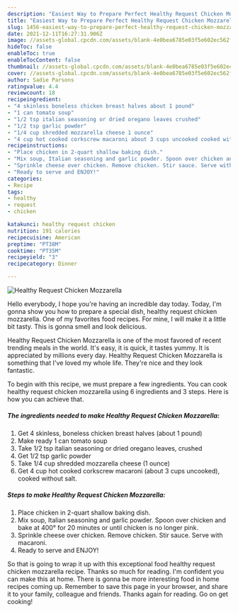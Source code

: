 ```yaml
---
description: "Easiest Way to Prepare Perfect Healthy Request Chicken Mozzarella"
title: "Easiest Way to Prepare Perfect Healthy Request Chicken Mozzarella"
slug: 1456-easiest-way-to-prepare-perfect-healthy-request-chicken-mozzarella
date: 2021-12-11T16:27:31.906Z
image: //assets-global.cpcdn.com/assets/blank-4e0bea6785e03f5e602ec562f230caae08da540cada707380b4fe1bbebba43da.png
hideToc: false
enableToc: true
enableTocContent: false
thumbnail: //assets-global.cpcdn.com/assets/blank-4e0bea6785e03f5e602ec562f230caae08da540cada707380b4fe1bbebba43da.png
cover: //assets-global.cpcdn.com/assets/blank-4e0bea6785e03f5e602ec562f230caae08da540cada707380b4fe1bbebba43da.png
author: Sadie Parsons
ratingvalue: 4.4
reviewcount: 18
recipeingredient:
- "4 skinless boneless chicken breast halves about 1 pound"
- "1 can tomato soup"
- "1/2 tsp italian seasoning or dried oregano leaves crushed"
- "1/2 tsp garlic powder"
- "1/4 cup shredded mozzarella cheese 1 ounce"
- "4 cup hot cooked corkscrew macaroni about 3 cups uncooked cooked without salt"
recipeinstructions:
- "Place chicken in 2-quart shallow baking dish."
- "Mix soup, Italian seasoning and garlic powder. Spoon over chicken and bake at 400° for 20 minutes or until chicken is no longer pink."
- "Sprinkle cheese over chicken. Remove chicken. Stir sauce. Serve with macaroni."
- "Ready to serve and ENJOY!"
categories:
- Recipe
tags:
- healthy
- request
- chicken

katakunci: healthy request chicken 
nutrition: 191 calories
recipecuisine: American
preptime: "PT38M"
cooktime: "PT35M"
recipeyield: "3"
recipecategory: Dinner

---
```



![Healthy Request Chicken Mozzarella](//assets-global.cpcdn.com/assets/blank-4e0bea6785e03f5e602ec562f230caae08da540cada707380b4fe1bbebba43da.png)

Hello everybody, I hope you're having an incredible day today. Today, I'm gonna show you how to prepare a special dish, healthy request chicken mozzarella. One of my favorites food recipes. For mine, I will make it a little bit tasty. This is gonna smell and look delicious.

Healthy Request Chicken Mozzarella is one of the most favored of recent trending meals in the world. It's easy, it is quick, it tastes yummy. It is appreciated by millions every day. Healthy Request Chicken Mozzarella is something that I've loved my whole life. They're nice and they look fantastic.




To begin with this recipe, we must prepare a few ingredients. You can cook healthy request chicken mozzarella using 6 ingredients and 3 steps. Here is how you can achieve that.

<!--inarticleads1-->

##### The ingredients needed to make Healthy Request Chicken Mozzarella:

1. Get 4 skinless, boneless chicken breast halves (about 1 pound)
1. Make ready 1 can tomato soup
1. Take 1/2 tsp italian seasoning or dried oregano leaves, crushed
1. Get 1/2 tsp garlic powder
1. Take 1/4 cup shredded mozzarella cheese (1 ounce)
1. Get 4 cup hot cooked corkscrew macaroni (about 3 cups uncooked), cooked without salt.




<!--inarticleads2-->

##### Steps to make Healthy Request Chicken Mozzarella:

1. Place chicken in 2-quart shallow baking dish.
1. Mix soup, Italian seasoning and garlic powder. Spoon over chicken and bake at 400° for 20 minutes or until chicken is no longer pink.
1. Sprinkle cheese over chicken. Remove chicken. Stir sauce. Serve with macaroni.
1. Ready to serve and ENJOY!



So that is going to wrap it up with this exceptional food healthy request chicken mozzarella recipe. Thanks so much for reading. I'm confident you can make this at home. There is gonna be more interesting food in home recipes coming up. Remember to save this page in your browser, and share it to your family, colleague and friends. Thanks again for reading. Go on get cooking!
